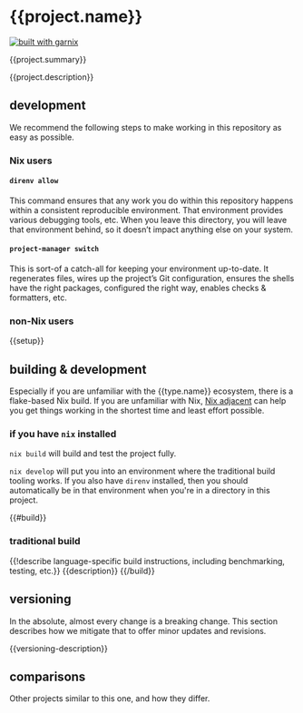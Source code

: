 # {{project.name}}

[![built with garnix](https://img.shields.io/endpoint?url=https%3A%2F%2Fgarnix.io%2Fapi%2Fbadges%2Fsellout%2F{{project.name}})](https://garnix.io)

{{project.summary}}

{{project.description}}

## development

We recommend the following steps to make working in this repository as easy as possible.

### Nix users

#### `direnv allow`

This command ensures that any work you do within this repository happens within a consistent reproducible environment. That environment provides various debugging tools, etc. When you leave this directory, you will leave that environment behind, so it doesn’t impact anything else on your system.

#### `project-manager switch`

This is sort-of a catch-all for keeping your environment up-to-date. It regenerates files, wires up the project’s Git configuration, ensures the shells have the right packages, configured the right way, enables checks & formatters, etc.

### non-Nix users

{{setup}}

## building & development

Especially if you are unfamiliar with the {{type.name}} ecosystem, there is a flake-based Nix build. If you are unfamiliar with Nix, [Nix adjacent](...) can help you get things working in the shortest time and least effort possible.

### if you have `nix` installed

`nix build` will build and test the project fully.

`nix develop` will put you into an environment where the traditional build tooling works. If you also have `direnv` installed, then you should automatically be in that environment when you're in a directory in this project.

{{#build}}

### traditional build

{{!describe language-specific build instructions, including benchmarking,
testing, etc.}}
{{description}}
{{/build}}

## versioning

In the absolute, almost every change is a breaking change. This section describes how we mitigate that to offer minor updates and revisions.

{{versioning-description}}

## comparisons

Other projects similar to this one, and how they differ.
